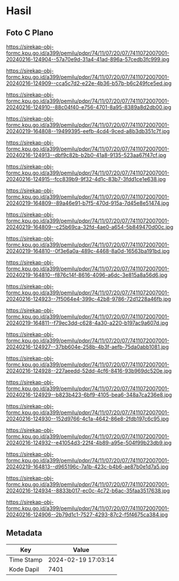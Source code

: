 # Hasil

## Foto C Plano

https://sirekap-obj-formc.kpu.go.id/a399/pemilu/pdpr/74/11/07/20/07/7411072007001-20240216-124904--57a70e9d-31a4-41ad-896a-57cedb3fc999.jpg

https://sirekap-obj-formc.kpu.go.id/a399/pemilu/pdpr/74/11/07/20/07/7411072007001-20240216-124909--cca5c7d2-e22e-4b36-b57b-b6c249fce5ed.jpg

https://sirekap-obj-formc.kpu.go.id/a399/pemilu/pdpr/74/11/07/20/07/7411072007001-20240216-124910--88c04f40-e756-4701-8a95-8389a8d2db00.jpg

https://sirekap-obj-formc.kpu.go.id/a399/pemilu/pdpr/74/11/07/20/07/7411072007001-20240219-164808--19499395-eefb-4cd4-9ced-a8b3db351c7f.jpg

https://sirekap-obj-formc.kpu.go.id/a399/pemilu/pdpr/74/11/07/20/07/7411072007001-20240216-124913--dbf9c82b-b2b0-41a8-9135-523aa67f47cf.jpg

https://sirekap-obj-formc.kpu.go.id/a399/pemilu/pdpr/74/11/07/20/07/7411072007001-20240216-124915--fcc839b9-9f32-4d1c-83b7-3fdd1ce1e638.jpg

https://sirekap-obj-formc.kpu.go.id/a399/pemilu/pdpr/74/11/07/20/07/7411072007001-20240219-164809--89a46e91-b7f5-470d-915a-7d45e8e51474.jpg

https://sirekap-obj-formc.kpu.go.id/a399/pemilu/pdpr/74/11/07/20/07/7411072007001-20240219-164809--c25b69ca-32fd-4ae0-a654-5b849470d00c.jpg

https://sirekap-obj-formc.kpu.go.id/a399/pemilu/pdpr/74/11/07/20/07/7411072007001-20240219-164810--0f3e6a0a-489c-4468-8a0d-16563ba191bd.jpg

https://sirekap-obj-formc.kpu.go.id/a399/pemilu/pdpr/74/11/07/20/07/7411072007001-20240219-164810--f876c14f-8616-4096-a6dc-3e815a8a56d6.jpg

https://sirekap-obj-formc.kpu.go.id/a399/pemilu/pdpr/74/11/07/20/07/7411072007001-20240216-124923--7f5064e4-399c-42b8-9786-72d1228a46fb.jpg

https://sirekap-obj-formc.kpu.go.id/a399/pemilu/pdpr/74/11/07/20/07/7411072007001-20240219-164811--f79ec3dd-c628-4a30-a220-b197ac9a607d.jpg

https://sirekap-obj-formc.kpu.go.id/a399/pemilu/pdpr/74/11/07/20/07/7411072007001-20240216-124927--37bb604e-258b-4b3f-aefb-75da0abb1081.jpg

https://sirekap-obj-formc.kpu.go.id/a399/pemilu/pdpr/74/11/07/20/07/7411072007001-20240216-124928--227aeedd-52dd-4cf6-8416-93b969dc520e.jpg

https://sirekap-obj-formc.kpu.go.id/a399/pemilu/pdpr/74/11/07/20/07/7411072007001-20240216-124929--b823b423-6bf9-4105-bea6-348a7ca236e8.jpg

https://sirekap-obj-formc.kpu.go.id/a399/pemilu/pdpr/74/11/07/20/07/7411072007001-20240216-124930--152d9766-4c1a-4642-86e8-2fdb197c6c95.jpg

https://sirekap-obj-formc.kpu.go.id/a399/pemilu/pdpr/74/11/07/20/07/7411072007001-20240216-124932--e41054d3-22f4-4b89-a95e-504f99b23db9.jpg

https://sirekap-obj-formc.kpu.go.id/a399/pemilu/pdpr/74/11/07/20/07/7411072007001-20240219-164813--d965196c-7a1b-423c-b4b6-ae87b0e1d7a5.jpg

https://sirekap-obj-formc.kpu.go.id/a399/pemilu/pdpr/74/11/07/20/07/7411072007001-20240216-124934--8833b017-ec0c-4c72-b6ac-35faa3517638.jpg

https://sirekap-obj-formc.kpu.go.id/a399/pemilu/pdpr/74/11/07/20/07/7411072007001-20240216-124906--2b79d1c1-7527-4293-87c2-f5f4675ca384.jpg


## Metadata

| Key        | Value               |
| ---------- | ------------------- |
| Time Stamp | 2024-02-19 17:03:14 |
| Kode Dapil | 7401                |



